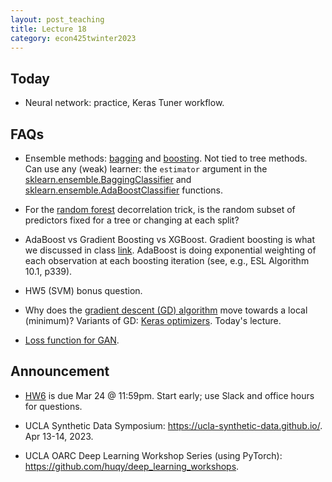 ```yaml
---
layout: post_teaching
title: Lecture 18
category: econ425twinter2023
---
```


## Today

* Neural network: practice, Keras Tuner workflow.

## FAQs

* Ensemble methods: [bagging](https://ucla-econ-425t.github.io/2023winter/slides/08-tree/tree.html#bagging) and [boosting](https://ucla-econ-425t.github.io/2023winter/slides/08-tree/tree.html#boosting). Not tied to tree methods. Can use any (weak) learner: the `estimator` argument in the [sklearn.ensemble.BaggingClassifier](https://scikit-learn.org/stable/modules/generated/sklearn.ensemble.BaggingClassifier.html) and [sklearn.ensemble.AdaBoostClassifier](https://scikit-learn.org/stable/modules/generated/sklearn.ensemble.AdaBoostClassifier.html#sklearn.ensemble.AdaBoostClassifier) functions. 

* For the [random forest](https://ucla-econ-425t.github.io/2023winter/slides/08-tree/tree.html#random-forests) decorrelation trick, is the random subset of predictors fixed for a tree or changing at each split? 

* AdaBoost vs Gradient Boosting vs XGBoost. Gradient boosting is what we discussed in class [link](https://ucla-econ-425t.github.io/2023winter/slides/08-tree/tree.html#boosting). AdaBoost is doing exponential weighting of each observation at each boosting iteration (see, e.g., ESL Algorithm 10.1, p339). 

* HW5 (SVM) bonus question. 

* Why does the [gradient descent (GD) algorithm](https://ucla-econ-425t.github.io/2023winter/slides/10-nn/nn.html#fig-gd) move towards a local (minimum)? Variants of GD: [Keras optimizers](https://keras.io/api/optimizers/#available-optimizers). Today's lecture.

* [Loss function for GAN](https://ucla-econ-425t.github.io/2023winter/slides/10-nn/nn.html#generative-adversarial-networks-gans). 

## Announcement

* [HW6](https://ucla-econ-425t.github.io/2023winter/hw/hw6/hw6.html) is due Mar 24 @ 11:59pm. Start early; use Slack and office hours for questions. 

* UCLA Synthetic Data Symposium: <https://ucla-synthetic-data.github.io/>. Apr 13-14, 2023.

* UCLA OARC Deep Learning Workshop Series (using PyTorch): <https://github.com/huqy/deep_learning_workshops>.
